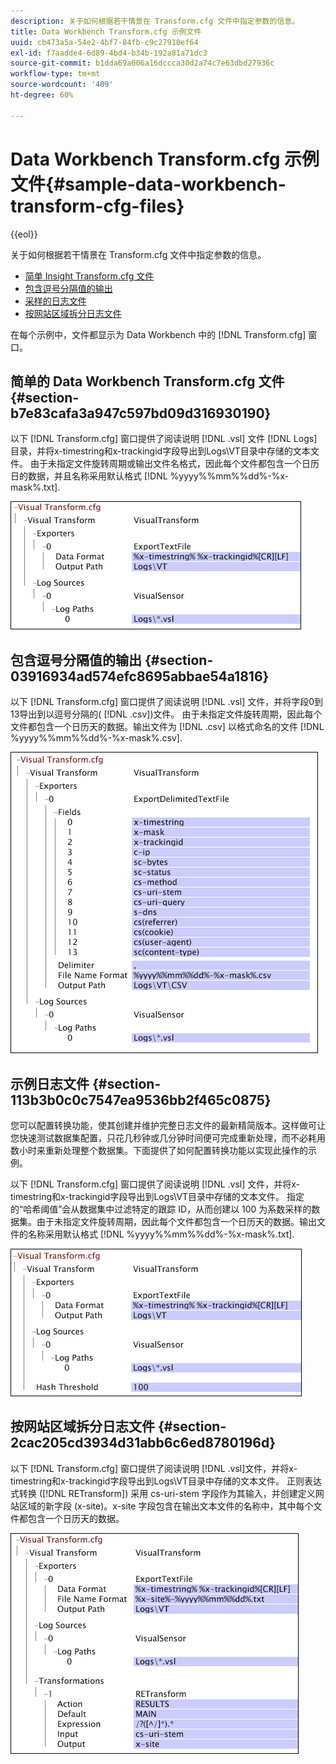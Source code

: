 ```yaml
---
description: 关于如何根据若干情景在 Transform.cfg 文件中指定参数的信息。
title: Data Workbench Transform.cfg 示例文件
uuid: cb473a5a-54e2-4bf7-84fb-c9c27910ef64
exl-id: f7aadde4-6d89-4bd4-b34b-192a81a71dc3
source-git-commit: b1dda69a606a16dccca30d2a74c7e63dbd27936c
workflow-type: tm+mt
source-wordcount: '409'
ht-degree: 60%

---
```


# Data Workbench Transform.cfg 示例文件{#sample-data-workbench-transform-cfg-files}

{{eol}}

关于如何根据若干情景在 Transform.cfg 文件中指定参数的信息。

* [简单 Insight Transform.cfg 文件](../../../../../home/c-dataset-const-proc/c-transf-func/c-config-files-transf/t-ins-transf-file/c-sample-transf-files.md#section-b7e83cafa3a947c597bd09d316930190)
* [包含逗号分隔值的输出](../../../../../home/c-dataset-const-proc/c-transf-func/c-config-files-transf/t-ins-transf-file/c-sample-transf-files.md#section-03916934ad574efc8695abbae54a1816)
* [采样的日志文件](../../../../../home/c-dataset-const-proc/c-transf-func/c-config-files-transf/t-ins-transf-file/c-sample-transf-files.md#section-113b3b0c0c7547ea9536bb2f465c0875)
* [按网站区域拆分日志文件](../../../../../home/c-dataset-const-proc/c-transf-func/c-config-files-transf/t-ins-transf-file/c-sample-transf-files.md#section-2cac205cd3934d31abb6c6ed8780196d)

在每个示例中，文件都显示为 Data Workbench 中的 [!DNL Transform.cfg] 窗口。

## 简单的 Data Workbench Transform.cfg 文件 {#section-b7e83cafa3a947c597bd09d316930190}

以下 [!DNL Transform.cfg] 窗口提供了阅读说明 [!DNL .vsl] 文件 [!DNL Logs] 目录，并将x-timestring和x-trackingid字段导出到Logs\VT目录中存储的文本文件。 由于未指定文件旋转周期或输出文件名格式，因此每个文件都包含一个日历日的数据，并且名称采用默认格式 [!DNL %yyyy%%mm%%dd%-%x-mask%.txt].

![](assets/cfg_VisualTransform_SimpleExample.png)

## 包含逗号分隔值的输出 {#section-03916934ad574efc8695abbae54a1816}

以下 [!DNL Transform.cfg] 窗口提供了阅读说明 [!DNL .vsl] 文件，并将字段0到13导出到以逗号分隔的( [!DNL .csv])文件。 由于未指定文件旋转周期，因此每个文件都包含一个日历天的数据。输出文件为 [!DNL .csv] 以格式命名的文件 [!DNL %yyyy%%mm%%dd%-%x-mask%.csv].

![](assets/cfg_VisualTransform_CSVExample.png)

## 示例日志文件 {#section-113b3b0c0c7547ea9536bb2f465c0875}

您可以配置转换功能，使其创建并维护完整日志文件的最新精简版本。这样做可让您快速测试数据集配置，只花几秒钟或几分钟时间便可完成重新处理，而不必耗用数小时来重新处理整个数据集。下面提供了如何配置转换功能以实现此操作的示例。

以下 [!DNL Transform.cfg] 窗口提供了阅读说明 [!DNL .vsl] 文件，并将x-timestring和x-trackingid字段导出到Logs\VT目录中存储的文本文件。 指定的“哈希阈值”会从数据集中过滤特定的跟踪 ID，从而创建以 100 为系数采样的数据集。由于未指定文件旋转周期，因此每个文件都包含一个日历天的数据。输出文件的名称采用默认格式 [!DNL %yyyy%%mm%%dd%-%x-mask%.txt].

![](assets/cfg_VisualTransform_SampledExample.png)

## 按网站区域拆分日志文件 {#section-2cac205cd3934d31abb6c6ed8780196d}

以下 [!DNL Transform.cfg] 窗口提供了阅读说明 [!DNL .vsl]文件，并将x-timestring和x-trackingid字段导出到Logs\VT目录中存储的文本文件。 正则表达式转换 ([!DNL RETransform]) 采用 cs-uri-stem 字段作为其输入，并创建定义网站区域的新字段 (x-site)。x-site 字段包含在输出文本文件的名称中，其中每个文件都包含一个日历天的数据。

![](assets/cfg_VisualTransform_SplittingExample.png)
